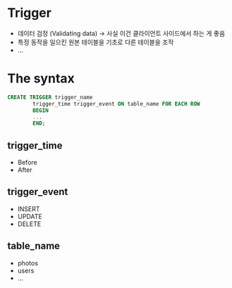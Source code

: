 # Trigger

- 데이터 검정 (Validating data) → 사실 이건 클라이언트 사이드에서 하는 게 좋음
- 특정 동작을 일으킨 원본 테이블을 기초로 다른 테이블을 조작
- …

# The syntax

```sql
CREATE TRIGGER trigger_name
		trigger_time trigger_event ON table_name FOR EACH ROW
		BEGIN
		...
		END;
```

## trigger_time

- Before
- After

## trigger_event

- INSERT
- UPDATE
- DELETE

## table_name

- photos
- users
- …
